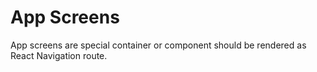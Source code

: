 # App Screens

App screens are special container or component should be rendered as React Navigation route.